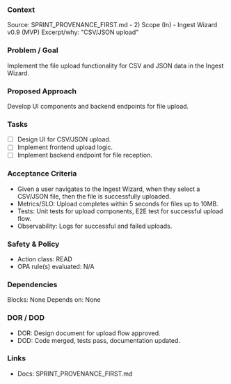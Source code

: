 ### Context
Source: SPRINT_PROVENANCE_FIRST.md - 2) Scope (In) - Ingest Wizard v0.9 (MVP)
Excerpt/why: "CSV/JSON upload"

### Problem / Goal
Implement the file upload functionality for CSV and JSON data in the Ingest Wizard.

### Proposed Approach
Develop UI components and backend endpoints for file upload.

### Tasks
- [ ] Design UI for CSV/JSON upload.
- [ ] Implement frontend upload logic.
- [ ] Implement backend endpoint for file reception.

### Acceptance Criteria
- Given a user navigates to the Ingest Wizard, when they select a CSV/JSON file, then the file is successfully uploaded.
- Metrics/SLO: Upload completes within 5 seconds for files up to 10MB.
- Tests: Unit tests for upload components, E2E test for successful upload flow.
- Observability: Logs for successful and failed uploads.

### Safety & Policy
- Action class: READ
- OPA rule(s) evaluated: N/A

### Dependencies
Blocks: None
Depends on: None

### DOR / DOD
- DOR: Design document for upload flow approved.
- DOD: Code merged, tests pass, documentation updated.

### Links
- Docs: SPRINT_PROVENANCE_FIRST.md

